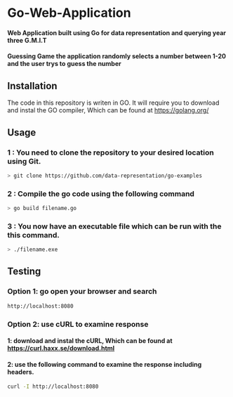 # Go-Web-Application
#### Web Application built using Go for data representation and querying year three G.M.I.T
#### Guessing Game the application randomly selects a number between 1-20 and the user trys to guess the number
## Installation
The code in this repository is writen in GO. It will require you to download and instal the GO compiler,
Which can be found at https://golang.org/
## Usage
### 1 : You need to clone the repository to your desired location using Git.
```bash
> git clone https://github.com/data-representation/go-examples
```
### 2 : Compile the go code using the following command
```bash
> go build filename.go
```
### 3 : You now have an executable file which can be run with the this command.
```bash
> ./filename.exe
```
## Testing
### Option 1: go open your browser and search
```bash
http://localhost:8080
```
### Option 2: use cURL to examine response
#### 1: download and instal the cURL, Which can be found at https://curl.haxx.se/download.html
#### 2: use the following command to examine the response including headers.
```bash
curl -I http://localhost:8080
```
